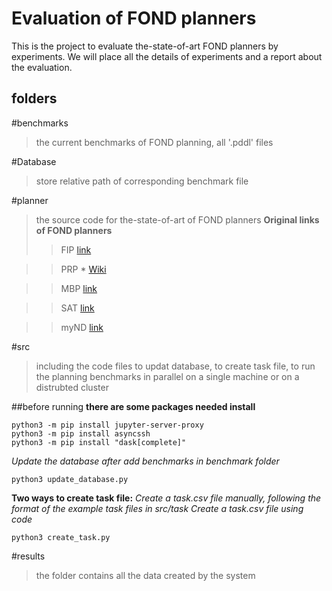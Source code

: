 Evaluation of FOND planners
===========================

This is the project to evaluate the-state-of-art FOND planners by experiments. We will place all the details of experiments and a report about the evaluation.


folders
-----

#benchmarks
>the current benchmarks of FOND planning, all '.pddl' files

#Database
>store relative path of corresponding benchmark file

#planner
>the source code for the-state-of-art of FOND planners
    **Original links of FOND planners**
>>FIP [link](Experiment/FIP)

>>PRP * [Wiki](https://github.com/QuMuLab/planner-for-relevant-policies/wiki)

>>MBP [link](Experiment/MBP)

>>SAT [link](Experiment/SAT)

>>myND [link](Experiment/myND)

#src
>including the code files to updat database, to create task file, to run the planning benchmarks in parallel on a single machine or on a distrubted cluster

##before running
**there are some packages needed install**

```
python3 -m pip install jupyter-server-proxy
python3 -m pip install asyncssh
python3 -m pip install "dask[complete]"
```
*Update the database after add benchmarks in benchmark folder*
```
python3 update_database.py
```
**Two ways to create task file:**
    *Create a task.csv file manually, following the format of the example task files in src/task*
    *Create a task.csv file using code*
```
python3 create_task.py
```
#results
>the folder contains all the data created by the system




